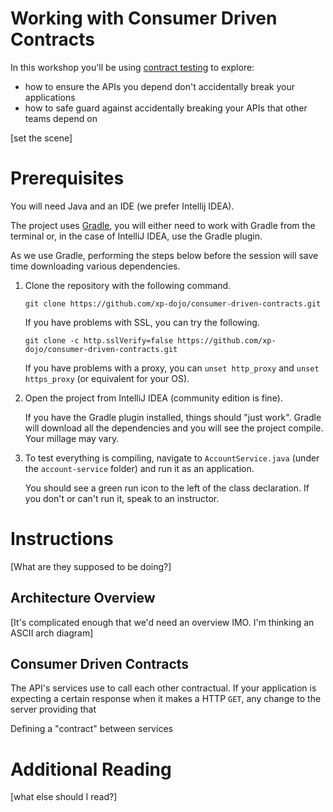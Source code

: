 # Working with Consumer Driven Contracts

In this workshop you'll be using [contract testing](http://pact.io) to explore:

 * how to ensure the APIs you depend don't accidentally break your applications
 * how to safe guard against accidentally breaking your APIs that other teams depend on


[set the scene]

# Prerequisites

You will need Java and an IDE (we prefer Intellij IDEA). 

The project uses [Gradle](https://gradle.org/), you will either need to work with Gradle from the terminal or, in the case of IntelliJ IDEA, use the Gradle plugin. 

As we use Gradle, performing the steps below before the session will save time downloading various dependencies.


1. Clone the repository with the following command.

   `git clone https://github.com/xp-dojo/consumer-driven-contracts.git`
  
   If you have problems with SSL, you can try the following.
   
   `git clone -c http.sslVerify=false https://github.com/xp-dojo/consumer-driven-contracts.git`
   
   If you have problems with a proxy, you can `unset http_proxy` and `unset https_proxy` (or equivalent for your OS).

1. Open the project from IntelliJ IDEA (community edition is fine). 

   If you have the Gradle plugin installed, things should "just work". Gradle will download all the dependencies and you will see the project compile. Your millage may vary.

1. To test everything is compiling, navigate to `AccountService.java` (under the `account-service` folder) and run it as an application.

   You should see a green run icon to the left of the class declaration. If you don't or can't run it, speak to an instructor.


# Instructions

[What are they supposed to be doing?]

## Architecture Overview

[It's complicated enough that we'd need an overview IMO. I'm thinking an ASCII arch diagram]


## Consumer Driven Contracts

The API's services use to call each other contractual. If your application is expecting a certain response when it makes a HTTP `GET`, any change to the server providing that 

Defining a "contract" between services


# Additional Reading

[what else should I read?]